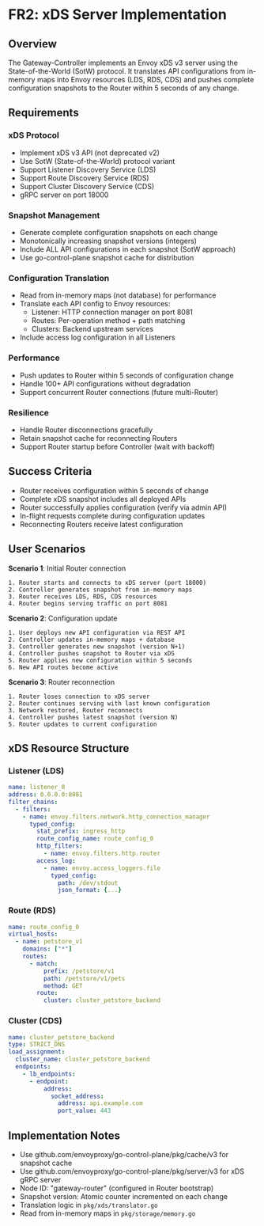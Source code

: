 # FR2: xDS Server Implementation

## Overview

The Gateway-Controller implements an Envoy xDS v3 server using the State-of-the-World (SotW) protocol. It translates API configurations from in-memory maps into Envoy resources (LDS, RDS, CDS) and pushes complete configuration snapshots to the Router within 5 seconds of any change.

## Requirements

### xDS Protocol
- Implement xDS v3 API (not deprecated v2)
- Use SotW (State-of-the-World) protocol variant
- Support Listener Discovery Service (LDS)
- Support Route Discovery Service (RDS)
- Support Cluster Discovery Service (CDS)
- gRPC server on port 18000

### Snapshot Management
- Generate complete configuration snapshots on each change
- Monotonically increasing snapshot versions (integers)
- Include ALL API configurations in each snapshot (SotW approach)
- Use go-control-plane snapshot cache for distribution

### Configuration Translation
- Read from in-memory maps (not database) for performance
- Translate each API config to Envoy resources:
  - Listener: HTTP connection manager on port 8081
  - Routes: Per-operation method + path matching
  - Clusters: Backend upstream services
- Include access log configuration in all Listeners

### Performance
- Push updates to Router within 5 seconds of configuration change
- Handle 100+ API configurations without degradation
- Support concurrent Router connections (future multi-Router)

### Resilience
- Handle Router disconnections gracefully
- Retain snapshot cache for reconnecting Routers
- Support Router startup before Controller (wait with backoff)

## Success Criteria

- Router receives configuration within 5 seconds of change
- Complete xDS snapshot includes all deployed APIs
- Router successfully applies configuration (verify via admin API)
- In-flight requests complete during configuration updates
- Reconnecting Routers receive latest configuration

## User Scenarios

**Scenario 1**: Initial Router connection
```
1. Router starts and connects to xDS server (port 18000)
2. Controller generates snapshot from in-memory maps
3. Router receives LDS, RDS, CDS resources
4. Router begins serving traffic on port 8081
```

**Scenario 2**: Configuration update
```
1. User deploys new API configuration via REST API
2. Controller updates in-memory maps + database
3. Controller generates new snapshot (version N+1)
4. Controller pushes snapshot to Router via xDS
5. Router applies new configuration within 5 seconds
6. New API routes become active
```

**Scenario 3**: Router reconnection
```
1. Router loses connection to xDS server
2. Router continues serving with last known configuration
3. Network restored, Router reconnects
4. Controller pushes latest snapshot (version N)
5. Router updates to current configuration
```

## xDS Resource Structure

### Listener (LDS)
```yaml
name: listener_0
address: 0.0.0.0:8081
filter_chains:
  - filters:
    - name: envoy.filters.network.http_connection_manager
      typed_config:
        stat_prefix: ingress_http
        route_config_name: route_config_0
        http_filters:
          - name: envoy.filters.http.router
        access_log:
          - name: envoy.access_loggers.file
            typed_config:
              path: /dev/stdout
              json_format: {...}
```

### Route (RDS)
```yaml
name: route_config_0
virtual_hosts:
  - name: petstore_v1
    domains: ["*"]
    routes:
      - match:
          prefix: /petstore/v1
          path: /petstore/v1/pets
          method: GET
        route:
          cluster: cluster_petstore_backend
```

### Cluster (CDS)
```yaml
name: cluster_petstore_backend
type: STRICT_DNS
load_assignment:
  cluster_name: cluster_petstore_backend
  endpoints:
    - lb_endpoints:
      - endpoint:
          address:
            socket_address:
              address: api.example.com
              port_value: 443
```

## Implementation Notes

- Use github.com/envoyproxy/go-control-plane/pkg/cache/v3 for snapshot cache
- Use github.com/envoyproxy/go-control-plane/pkg/server/v3 for xDS gRPC server
- Node ID: "gateway-router" (configured in Router bootstrap)
- Snapshot version: Atomic counter incremented on each change
- Translation logic in `pkg/xds/translator.go`
- Read from in-memory maps in `pkg/storage/memory.go`
